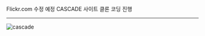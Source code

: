 Flickr.com 수정 예정
CASCADE 사이트 클론 코딩 진행
* * *
![cascade](https://user-images.githubusercontent.com/43837921/77040152-bb19eb80-69fa-11ea-9d27-f97cef80fad2.PNG)

